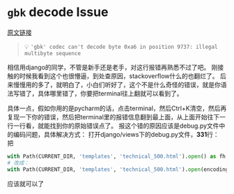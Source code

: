 # `gbk` decode Issue

[原文链接](https://blog.csdn.net/yixiaotian1993/article/details/89190213)

> 💡 `'gbk' codec can't decode byte 0xa6 in position 9737: illegal multibyte sequence`

相信用django的同学，不管是新手还是老手，对这行报错再熟悉不过了吧。
刚接触的时候我看到这个也很懵逼，到处查原因，stackoverflow什么的也翻烂了。
后来慢慢用的多了，就明白了，小白们听好了，这个不是什么奇怪的错误，就是你语法写错了，具体哪里错了，你要把terminal往上翻就可以看到了。

具体一点，假如你用的是pycharm的话，点击terminal，然后Ctrl+K清空，然后再复现一下你的错误，然后把terminal里的报错信息翻到最上面，从上面开始往下一行一行看，就能找到你的原始错误点了。
报这个错的原因应该是debug.py文件中的编码问题，具体解决方式：
打开django/views下的debug.py文件，**331**行：
把

```python
with Path(CURRENT_DIR, 'templates', 'technical_500.html').open() as fh
# 改成：
with Path(CURRENT_DIR, 'templates', 'technical_500.html').open(encoding="utf-8") as fh
```

应该就可以了
